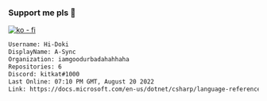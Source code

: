 ### Support me pls 🙏

[![ko - fi](https://ko-fi.com/img/githubbutton_sm.svg)](https://ko-fi.com/O5O4D6DP7)

  ```txt
  Username: Hi-Doki
  DisplayName: A-Sync
  Organization: iamgoodurbadahahhaha
  Repositories: 6
  Discord: kitkat#1000
  Last Online: 07:10 PM GMT, August 20 2022
  Link: https://docs.microsoft.com/en-us/dotnet/csharp/language-reference/keywords/async
  ```       